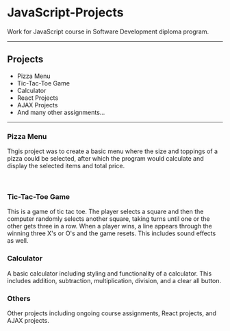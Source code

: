 # JavaScript-Projects
Work for JavaScript course in Software Development diploma program. 
<hr>
<h2>Projects</h2>
  <ul>
    <li>Pizza Menu</li>
    <li>Tic-Tac-Toe Game</li>
    <li>Calculator</li>
    <li>React Projects</li>
    <li>AJAX Projects</li>
    <li>And many other assignments...</li>
  </ul>
  <hr>
  <h3>Pizza Menu</h3>
  <p>Thgis project was to create a basic menu where the size and toppings of a pizza could be selected, after which the program would calculate and display the selected items and total price.</p>
  <br>
  <h3>Tic-Tac-Toe Game</h3>
  <p>This is a game of tic tac toe. The player selects a square and then the computer randomly selects another square, taking turns until one or the other gets three in a row. When a player wins, a line appears through the winning three X's or O's and the game resets. This includes sound effects as well. </p>
  <h3>Calculator</h3>
  <p>A basic calculator including styling and functionality of a calculator. This includes addition, subtraction, multiplication, division, and a clear all button.</p>
  <h3>Others</h3>
  <p>Other projects including ongoing course assignments, React projects, and AJAX projects.</p>
